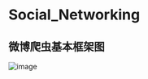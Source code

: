 # Social_Networking

## 微博爬虫基本框架图

![image](https://github.com/JayaWang/Social_Networking/tree/master/Weibo_Crawl/PS/Social_Networking.jpg)